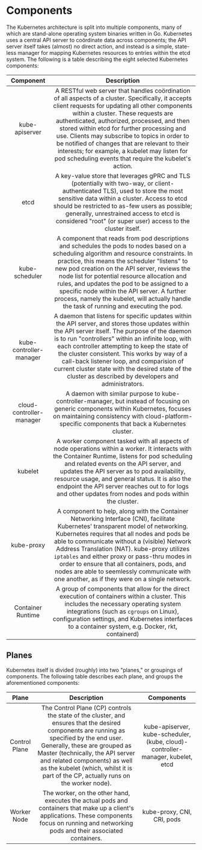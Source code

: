 # Components

The Kubernetes architecture is split into multiple components, many of which are stand-alone operating system binaries written in Go. Kubernetes uses a central API server to 
coördinate data across components; the API server itself takes (almost) no direct action, and instead is a simple, state-less manager for mapping Kubernetes resources to 
entries within the etcd system. The following is a table describing the eight selected Kubernetes components:

| Component | Description |
| :---: | :---: |
| kube-apiserver | A RESTful web server that handles coördination of all aspects of a cluster. Specifically, it accepts client requests for updating all other components within a cluster. These requests are authenticated, authorized, processed, and then stored within etcd for further processing and use. Clients may subscribe to topics in order to be notified of changes that are relevant to their interests; for example, a kubelet may listen for pod scheduling events that require the kubelet's action. |
| etcd | A key-value store that leverages gPRC and TLS (potentially with two-way, or client-authenticated TLS), used to store the most sensitive data within a cluster. Access to etcd should be restricted to as-few users as possible; generally, unrestrained access to etcd is considered "root" (or super user) access to the cluster itself. |
| kube-scheduler | A component that reads from pod descriptions and schedules the pods to nodes based on a scheduling algorithm and resource constraints. In practice, this means the scheduler "listens" to new pod creation on the API server, reviews the node list for potential resource allocation and rules, and updates the pod to be assigned to a specific node within the API server. A further process, namely the kubelet, will actually handle the task of running and executing the pod. |
| kube-controller-manager | A daemon that listens for specific updates within the API server, and stores those updates within the API server itself. The purpose of the daemon is to run "controllers" within an infinite loop, with each controller attempting to keep the state of the cluster consistent. This works by way of a call-back listener loop, and comparision of current cluster state with the desired state of the cluster as described by developers and administrators. |
| cloud-controller-manager | A daemon with similar purpose to kube-controller-manager, but instead of focusing on generic components within Kubernetes, focuses on maintaining consistency with cloud-platform-specific components that back a Kubernetes cluster. |
| kubelet | A worker component tasked with all aspects of node operations within a worker. It interacts with the Container Runtime, listens for pod scheduling and related events on the API server, and updates the API server as to pod availability, resource usage, and general status. It is also the endpoint the API server reaches out to for logs and other updates from nodes and pods within the cluster. |
| kube-proxy | A component to help, along with the Container Networking Interface (CNI), facilitate Kubernetes' transparent model of networking. Kubernetes requires that all nodes and pods be able to communicate without a (visible) Network Address Translation (NAT). kube-proxy utilizes `iptables` and either proxy or pass-thru modes in order to ensure that all containers, pods, and nodes are able to seemlessly communicate with one another, as if they were on a single network. |
| Container Runtime | A group of components that allow for the direct execution of containers within a cluster. This includes the necessary operating system integrations (such as `cgroups` on Linux), configuration settings, and Kubernetes interfaces to a container system, e.g. Docker, rkt, containerd) |

## Planes

Kubernetes itself is divided (roughly) into two "planes," or groupings of components. The following table describes each plane, and groups the aforementioned components:

| Plane | Description | Components |
| :---: | :---: | :---: |
| Control Plane | The Control Plane (CP) controls the state of the cluster, and ensures that the desired components are running as specified by the end user. Generally, these are grouped as Master (technically, the API server and related components) as well as the kubelet (which, whilst it is part of the CP, actually runs on the worker node). | kube-apiserver, kube-scheduler, (kube, cloud)-controller-manager, kubelet, etcd |
| Worker Node | The worker, on the other hand, executes the actual pods and containers that make up a client's applications. These components focus on running and networking pods and their associated containers. | kube-proxy, CNI, CRI, pods |
